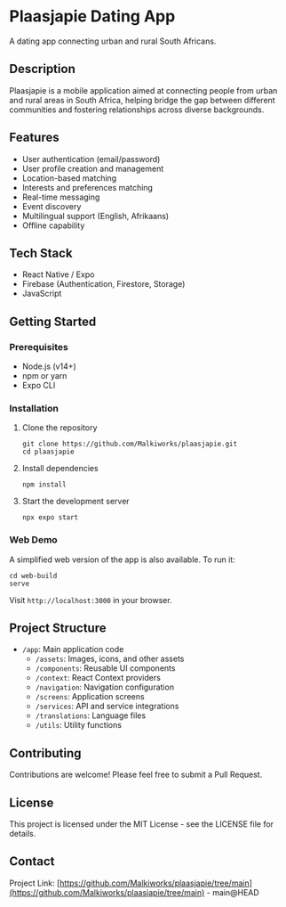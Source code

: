 # Plaasjapie Dating App

A dating app connecting urban and rural South Africans.

## Description

Plaasjapie is a mobile application aimed at connecting people from urban and rural areas in South Africa, helping bridge the gap between different communities and fostering relationships across diverse backgrounds.

## Features

- User authentication (email/password)
- User profile creation and management
- Location-based matching
- Interests and preferences matching
- Real-time messaging
- Event discovery
- Multilingual support (English, Afrikaans)
- Offline capability

## Tech Stack

- React Native / Expo
- Firebase (Authentication, Firestore, Storage)
- JavaScript

## Getting Started

### Prerequisites

- Node.js (v14+)
- npm or yarn
- Expo CLI

### Installation

1. Clone the repository
   ```
   git clone https://github.com/Malkiworks/plaasjapie.git
   cd plaasjapie
   ```

2. Install dependencies
   ```
   npm install
   ```

3. Start the development server
   ```
   npx expo start
   ```

### Web Demo

A simplified web version of the app is also available. To run it:

```
cd web-build
serve
```

Visit `http://localhost:3000` in your browser.

## Project Structure

- `/app`: Main application code
  - `/assets`: Images, icons, and other assets
  - `/components`: Reusable UI components
  - `/context`: React Context providers
  - `/navigation`: Navigation configuration
  - `/screens`: Application screens
  - `/services`: API and service integrations
  - `/translations`: Language files
  - `/utils`: Utility functions

## Contributing

Contributions are welcome! Please feel free to submit a Pull Request.

## License

This project is licensed under the MIT License - see the LICENSE file for details.

## Contact

Project Link: [https://github.com/Malkiworks/plaasjapie/tree/main](https://github.com/Malkiworks/plaasjapie/tree/main) - main@HEAD 